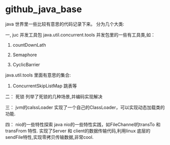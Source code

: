 # github_java_base
java 世界里一些比较有意思的代码记录下来。
分为几个大类:

一, juc 并发工具包
java.util.concurrent.tools 并发包里的一些有工具类,如：

1) countDownLath

2) Semaphore

3) CyclicBarrier

java.util.tools 里面有意思的集合:

1) ConcurrentSkipListMap 跳表等

二： 死锁
列举了死锁的几种场景,并编码实现解决

三： jvm的calssLoader
实现了一个自己的ClassLoader，可以实现动态加载类的功能.

四： nio的一些特性探索
java nio的一些特性实践，如FileChannel的transTo 和 transFrom 特性.
实现了Server 和 client的数据传输代码,利用linux 底层的sendFile特性,实现零拷贝传输数据,非常cool.
